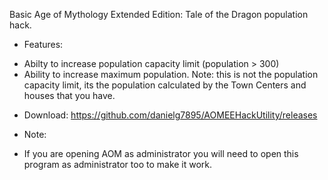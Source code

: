 
Basic Age of Mythology Extended Edition: Tale of the Dragon population hack.

* Features:
- Abilty to increase population capacity limit (population > 300)
- Ability to increase maximum population. Note: this is not the population capacity limit, its the population calculated by the Town Centers and houses that you have.

* Download: 
https://github.com/danielg7895/AOMEEHackUtility/releases

* Note:
- If you are opening AOM as administrator you will need to open this program as administrator too to make it work.
